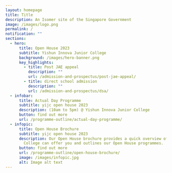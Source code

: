 ```yaml
---
layout: homepage
title: Title
description: An Isomer site of the Singapore Government
image: /images/logo.png
permalink: /
notification: ""
sections:
  - hero:
      title: Open House 2023
      subtitle: Yishun Innova Junior College
      background: /images/hero-banner.png
      key_highlights:
        - title: Post JAE appeal
          description: ""
          url: /admission-and-prospectus/post-jae-appeal/
        - title: direct school admission
          description: ""
          url: /admission-and-prospectus/dsa/
  - infobar:
      title: Actual Day Programme
      subtitle: yijc open house 2023
      description: (10am to 5pm) @ Yishun Innova Junior College
      button: find out more
      url: /programme-outline/actual-day-programme/
  - infopic:
      title: Open House Brochure
      subtitle: yijc open house 2023
      description: Our Open House brochure provides a quick overview of what our
        College can offer you and outlines our Open House programmes.
      button: find out more
      url: /programme-outline/open-house-brochure/
      image: /images/infopic.jpg
      alt: Image alt text
---
```

